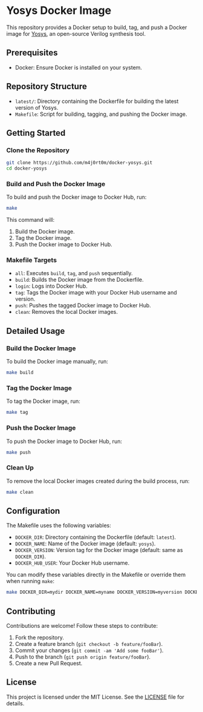 # Yosys Docker Image

This repository provides a Docker setup to build, tag, and push a Docker image for [Yosys](https://github.com/YosysHQ/yosys), an open-source Verilog synthesis tool.

## Prerequisites

- Docker: Ensure Docker is installed on your system.

## Repository Structure

- `latest/`: Directory containing the Dockerfile for building the latest version of Yosys.
- `Makefile`: Script for building, tagging, and pushing the Docker image.

## Getting Started

### Clone the Repository

```sh
git clone https://github.com/m4j0rt0m/docker-yosys.git
cd docker-yosys
```

### Build and Push the Docker Image

To build and push the Docker image to Docker Hub, run:

```sh
make
```

This command will:
1. Build the Docker image.
2. Tag the Docker image.
3. Push the Docker image to Docker Hub.

### Makefile Targets

- `all`: Executes `build`, `tag`, and `push` sequentially.
- `build`: Builds the Docker image from the Dockerfile.
- `login`: Logs into Docker Hub.
- `tag`: Tags the Docker image with your Docker Hub username and version.
- `push`: Pushes the tagged Docker image to Docker Hub.
- `clean`: Removes the local Docker images.

## Detailed Usage

### Build the Docker Image

To build the Docker image manually, run:

```sh
make build
```

### Tag the Docker Image

To tag the Docker image, run:

```sh
make tag
```

### Push the Docker Image

To push the Docker image to Docker Hub, run:

```sh
make push
```

### Clean Up

To remove the local Docker images created during the build process, run:

```sh
make clean
```

## Configuration

The Makefile uses the following variables:
- `DOCKER_DIR`: Directory containing the Dockerfile (default: `latest`).
- `DOCKER_NAME`: Name of the Docker image (default: `yosys`).
- `DOCKER_VERSION`: Version tag for the Docker image (default: same as `DOCKER_DIR`).
- `DOCKER_HUB_USER`: Your Docker Hub username.

You can modify these variables directly in the Makefile or override them when running `make`:

```sh
make DOCKER_DIR=mydir DOCKER_NAME=myname DOCKER_VERSION=myversion DOCKER_HUB_USER=myuser
```

## Contributing

Contributions are welcome! Follow these steps to contribute:

1. Fork the repository.
2. Create a feature branch (`git checkout -b feature/fooBar`).
3. Commit your changes (`git commit -am 'Add some fooBar'`).
4. Push to the branch (`git push origin feature/fooBar`).
5. Create a new Pull Request.

## License

This project is licensed under the MIT License. See the [LICENSE](LICENSE) file for details.
